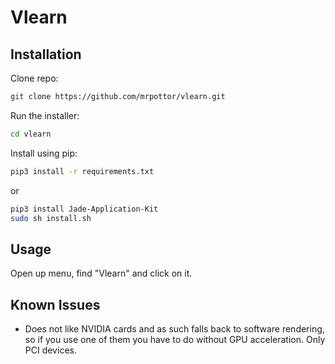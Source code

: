 # Vlearn



## Installation

Clone repo:
```bash
git clone https://github.com/mrpottor/vlearn.git
```

Run the installer:
```bash
cd vlearn
```
Install using pip:
```bash
pip3 install -r requirements.txt
```
or
```bash
pip3 install Jade-Application-Kit
sudo sh install.sh
```

## Usage

Open up menu, find "Vlearn" and click on it.

## Known Issues
 * Does not like NVIDIA cards and as such falls back to software rendering, so if you use one of them you have to do without GPU acceleration. Only PCI devices.
